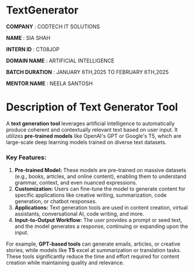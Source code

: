 # TextGenerator

**COMPANY** : CODTECH IT SOLUTIONS

**NAME** : SIA SHAH

**INTERN ID** : CT08JOP

**DOMAIN NAME** : ARTIFICIAL INTELLIGENCE

**BATCH DURATION** : JANUARY 6TH,2025 TO FEBRUARY 6TH,2025

**MENTOR NAME** : NEELA SANTOSH

# Description of Text Generator Tool 

A **text generation tool** leverages artificial intelligence to automatically produce coherent and contextually relevant text based on user input. It utilizes **pre-trained models** like OpenAI's GPT or Google's T5, which are large-scale deep learning models trained on diverse text datasets. 

### Key Features:
1. **Pre-trained Model:** These models are pre-trained on massive datasets (e.g., books, articles, and online content), enabling them to understand grammar, context, and even nuanced expressions.
2. **Customization:** Users can fine-tune the model to generate content for specific applications like creative writing, summarization, code generation, or chatbot responses.
3. **Applications:** Text generation tools are used in content creation, virtual assistants, conversational AI, code writing, and more.
4. **Input-to-Output Workflow:** The user provides a prompt or seed text, and the model generates a response, continuing or expanding upon the input.

For example, **GPT-based tools** can generate emails, articles, or creative stories, while models like **T5** excel at summarization or translation tasks. These tools significantly reduce the time and effort required for content creation while maintaining quality and relevance.
